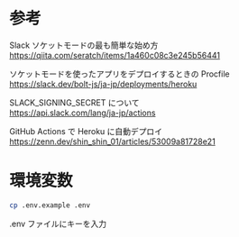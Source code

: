 # 参考

Slack ソケットモードの最も簡単な始め方  
https://qiita.com/seratch/items/1a460c08c3e245b56441

ソケットモードを使ったアプリをデプロイするときの Procfile  
https://slack.dev/bolt-js/ja-jp/deployments/heroku

SLACK_SIGNING_SECRET について  
https://api.slack.com/lang/ja-jp/actions

GitHub Actions で Heroku に自動デプロイ
https://zenn.dev/shin_shin_01/articles/53009a81728e21

# 環境変数
```bash
cp .env.example .env
```
.env ファイルにキーを入力
